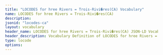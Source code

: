 ```yaml
---
title: "LOCODES for hree Rivers = Trois-Rivi�res(CA) Vocabulary"
name: LOCODES for hree Rivers = Trois-Rivi�res(CA) 
description: 
jsonid: "locodes-ca"
layout: vocabulary
header_name: LOCODES for hree Rivers = Trois-Rivi�res(CA) JSON-LD Vocabulary
header_description: Vocabulary Definition of LOCODES for hree Rivers = Trois-Rivi�res(CA) semantics in HTML format. JSON-LD format is available at [locodes-ca.jsonld](/vocabulary/locodes-ca.jsonld)
type: locode
options:
---
```

